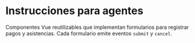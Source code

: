 # Instrucciones para agentes

Componentes Vue reutilizables que implementan formularios para registrar pagos y asistencias. Cada formulario emite eventos `submit` y `cancel`.
